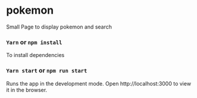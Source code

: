 # pokemon

Small Page to display pokemon and search

### `Yarn` or `npm install`

To install dependencies

### `Yarn start` or `npm run start`

Runs the app in the development mode.
Open http://localhost:3000 to view it in the browser.
